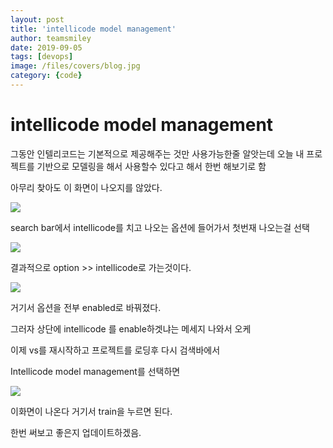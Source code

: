 ```yaml
---
layout: post
title: 'intellicode model management' 
author: teamsmiley
date: 2019-09-05
tags: [devops]
image: /files/covers/blog.jpg
category: {code}
---
```


# intellicode model management

그동안 인텔리코드는 기본적으로 제공해주는 것만 사용가능한줄 알앗는데 오늘 내 프로젝트를 기반으로 모델링을 해서 사용할수 있다고 해서 한번 해보기로 함

아무리 찾아도 이 화면이 나오지를 않았다.

![]({{site_baseurl}}/posts/images/2019-09-05-18-00-47.png)


search bar에서 intellicode를 치고 나오는 옵션에 들어가서 첫번재 나오는걸 선택 

![]({{site_baseurl}}/posts/images/2019-09-05-18-02-12.png)

결과적으로 option >> intellicode로 가는것이다. 

![]({{site_baseurl}}/posts/images/2019-09-05-18-03-03.png)

거기서 옵션을 전부 enabled로 바꿔졌다. 

그러자 상단에 intellicode 를 enable하겟냐는 메세지 나와서 오케 

이제 vs를 재시작하고 프로젝트를 로딩후 다시 검색바에서 

Intellicode model management를 선택하면  

![]({{site_baseurl}}/posts/images/2019-09-05-18-00-47.png)

이화면이 나온다 거기서 train을 누르면 된다. 

한번 써보고 좋은지 업데이트하겠음.


